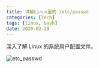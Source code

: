 ```yaml
---
title: 详解Linux里的 /etc/passwd
categories: [Tech]
tags: [linux, bash]
date: 2020-02-28
---
```


深入了解 Linux 的系统用户配置文件。

<!-- more -->

![etc_passwd](https://tobyqin.github.io/img/etc_passwd.svg)
